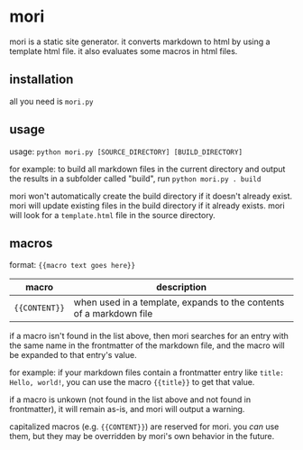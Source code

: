 # mori

mori is a static site generator.
it converts markdown to html by using a template html file.
it also evaluates some macros in html files.

## installation

all you need is `mori.py`

## usage

usage: `python mori.py [SOURCE_DIRECTORY] [BUILD_DIRECTORY]`

for example:
to build all markdown files in the current directory
and output the results in a subfolder called "build", run
`python mori.py . build`

mori won't automatically create the build directory if it doesn't already exist.
mori will update existing files in the build directory if it already exists.
mori will look for a `template.html` file in the source directory.

## macros

format: `{{macro text goes here}}`

| macro | description |
|-------|-------------|
| `{{CONTENT}}` | when used in a template, expands to the contents of a markdown file |

if a macro isn't found in the list above,
then mori searches for an entry with the same name
in the frontmatter of the markdown file,
and the macro will be expanded to that entry's value.

for example:
if your markdown files contain a frontmatter entry like `title: Hello, world!`,
you can use the macro `{{title}}` to get that value.

if a macro is unkown (not found in the list above and not found in frontmatter),
it will remain as-is, and mori will output a warning.

capitalized macros (e.g. `{{CONTENT}}`) are reserved for mori.
you *can* use them, but they may be overridden by mori's own behavior
in the future.
